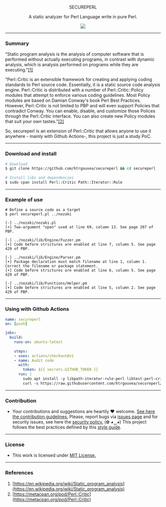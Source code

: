 <p align="center">
  <p align="center">SECUREPERL</p>
  <p align="center">A static analyzer for Perl Language write in pure Perl.</p>
  <p align="center">
    <a href="/LICENSE.md">
      <img src="https://img.shields.io/badge/license-MIT-blue.svg">
    </a>
  </p>
</p>

---

### Summary

"Static program analysis is the analysis of computer software that is performed without actually executing programs, in contrast with dynamic analysis, which is analysis performed on programs while they are executing."[[1]](#references)

"Perl::Critic is an extensible framework for creating and applying coding standards to Perl source code. Essentially, it is a static source code analysis engine. Perl::Critic is distributed with a number of Perl::Critic::Policy modules that attempt to enforce various coding guidelines. Most Policy modules are based on Damian Conway's book Perl Best Practices. However, Perl::Critic is not limited to PBP and will even support Policies that contradict Conway. You can enable, disable, and customize those Polices through the Perl::Critic interface. You can also create new Policy modules that suit your own tastes."[[2]](#references)

So, secureperl is an extension of Perl::Critic that allows anyone to use it anywhere - mainly with Github Actions-, this project is just a study PoC.

---

### Download and install

```bash
# Download
$ git clone https://github.com/htrgouvea/secureperl && cd secureperl
    
# Install libs and dependencies
$ sudo cpan install Perl::Critic Path::Iterator::Rule
```
---

### Example of use

```
# Define a source code as a target
$ perl secureperl.pl ../nozaki 
    
[-] ../nozaki/nozaki.pl
[+] Two-argument "open" used at line 69, column 13. See page 207 of PBP.
            
[-] ../nozaki/lib/Engine/Fuzzer.pm
[+] Code before strictures are enabled at line 7, column 5. See page 429 of PBP.
            
[-] ../nozaki/lib/Engine/Parser.pm
[+] Package declaration must match filename at line 1, column 1. Correct the filename or package statement.
[+] Code before strictures are enabled at line 6, column 5. See page 429 of PBP.
            
[-] ../nozaki/lib/Functions/Helper.pm
[+] Code before strictures are enabled at line 5, column 2. See page 429 of PBP.
```
---

### Using with Github Actions

```yaml
name: secureperl
on: [push]

jobs:
  build:
    runs-on: ubuntu-latest
    
    steps:
    - uses: actions/checkout@v1
    - name: Audit code
      with:
        token: ${{ secrets.GITHUB_TOKEN }}
      run: |
        sudo apt install -y libpath-iterator-rule-perl libtest-perl-critic-perl 
        curl -s https://raw.githubusercontent.com/htrgouvea/secureperl/main/secureperl.pl | perl
```

---

### Contribution

- Your contributions and suggestions are heartily ♥ welcome. [See here the contribution guidelines.](/.github/CONTRIBUTING.md) Please, report bugs via [issues page](https://github.com/htrgouvea/nipe/issues) and for security issues, see here the [security policy.](/SECURITY.md) (✿ ◕‿◕) This project follows the best practices defined by this [style guide](https://heitorgouvea.me/projects/perl-style-guide).

---

### License

- This work is licensed under [MIT License.](/LICENSE.md)

---

### References

1. [https://en.wikipedia.org/wiki/Static_program_analysis](https://en.wikipedia.org/wiki/Static_program_analysis)
2. [https://metacpan.org/pod/Perl::Critic](https://metacpan.org/pod/Perl::Critic)